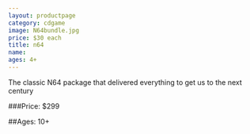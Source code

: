 ```yaml
---
layout: productpage
category: cdgame
image: N64bundle.jpg
price: $30 each
title: n64
name: 
ages: 4+
---
```


The classic N64 package that delivered everything to get us to the next century

###Price:
 $299

##Ages: 10+